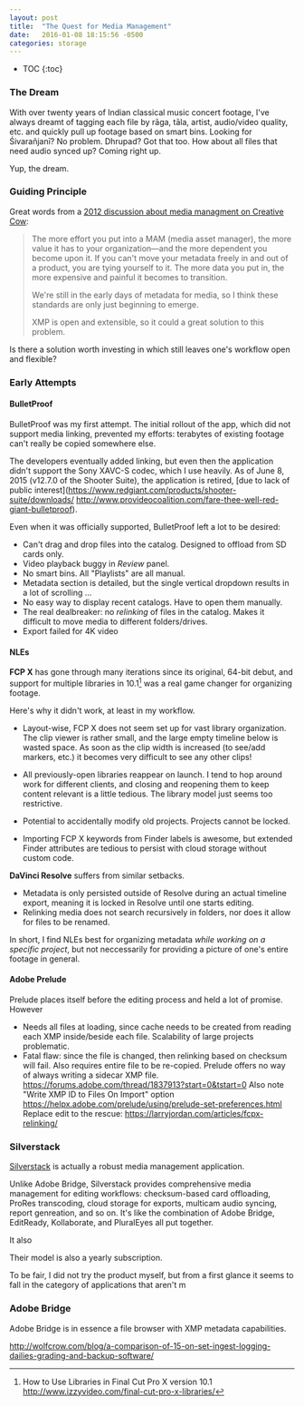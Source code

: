```yaml
---
layout: post
title:  "The Quest for Media Management"
date:   2016-01-08 18:15:56 -0500
categories: storage
---
```

* TOC
{:toc}

### The Dream

With over twenty years of Indian classical music concert footage, I've always dreamt of tagging each file by rāga, tāla, artist, audio/video quality, etc. and quickly pull up footage based on smart bins. Looking for Śivarañjanī? No problem. Dhrupad? Got that too. How about all files that need audio synced up? Coming right up.

Yup, the dream.

### Guiding Principle

Great words from a [2012 discussion about media managment on Creative Cow](https://forums.creativecow.net/thread/335/26646):

> The more effort you put into a MAM (media asset manager), the more value it has to your organization—and the more dependent you become upon it. If you can't move your metadata freely in and out of a product, you are tying yourself to it. The more data you put in, the more expensive and painful it becomes to transition.
> 
> We're still in the early days of metadata for media, so I think these standards are only just beginning to emerge.
>
> XMP is open and extensible, so it could a great solution to this problem.

Is there a solution worth investing in which still leaves one's workflow open and flexible?

### Early Attempts

#### BulletProof

BulletProof was my first attempt. The initial rollout of the app, which did not support media linking, prevented my efforts: terabytes of existing footage can't really be copied somewhere else.

The developers eventually added linking, but even then the application didn't support the Sony XAVC-S codec, which I use heavily. As of June 8, 2015 (v12.7.0 of the Shooter Suite), the application is retired, [due to lack of public interest](https://www.redgiant.com/products/shooter-suite/downloads/ http://www.provideocoalition.com/fare-thee-well-red-giant-bulletproof). 

Even when it was officially supported, BulletProof left a lot to be desired:

* Can't drag and drop files into the catalog. Designed to offload from SD cards only.
* Video playback buggy in _Review_ panel.
* No smart bins. All "Playlists" are all manual. 
* Metadata section is detailed, but the single vertical dropdown results in a lot of scrolling ...
* No easy way to display recent catalogs. Have to open them manually.
* The real dealbreaker: no *relinking* of files in the catalog. Makes it difficult to move media to different folders/drives.
* Export failed for 4K video

#### NLEs

**FCP X** has gone through many iterations since its original, 64-bit debut, and support for multiple libraries in 10.1[^1] was a real game changer for organizing footage. 

Here's why it didn't work, at least in my workflow.

* Layout-wise, FCP X does not seem set up for vast library organization. The clip viewer is rather small, and the large empty timeline below is wasted space. As soon as the clip width is increased (to see/add markers, etc.) it becomes very difficult to see any other clips!

* All previously-open libraries reappear on launch. I tend to hop around work for different clients, and closing and reopening them to keep content relevant is a little tedious. The library model just seems too restrictive.

* Potential to accidentally modify old projects. Projects cannot be locked.
* Importing FCP X keywords from Finder labels is awesome, but extended Finder attributes are tedious to persist with cloud storage without custom code.

**DaVinci Resolve** suffers from similar setbacks.

* Metadata is only persisted outside of Resolve during an actual timeline export, meaning it is locked in Resolve until one starts editing.
* Relinking media does not search recursively in folders, nor does it allow for files to be renamed.



In short, I find NLEs best for organizing metadata *while working on a specific project*, but not neccessarily for providing a picture of one's entire footage in general.



#### Adobe Prelude

Prelude places itself before the editing process and held a lot of promise. However

* Needs all files at loading, since cache needs to be created from reading each XMP inside/beside each file. Scalability of large projects problematic.
* Fatal flaw: since the file is changed, then relinking based on checksum will fail. Also requires entire file to be re-copied. Prelude offers no way of always writing a sidecar XMP file. https://forums.adobe.com/thread/1837913?start=0&tstart=0 Also note "Write XMP ID to Files On Import" option https://helpx.adobe.com/prelude/using/prelude-set-preferences.html Replace edit to the rescue: https://larryjordan.com/articles/fcpx-relinking/

### Silverstack

[Silverstack](http://pomfort.com/silverstack/overview.html) is actually a robust media management application.

Unlike Adobe Bridge, Silverstack provides comprehensive media management for editing workflows: checksum-based card offloading, ProRes transcoding, cloud storage for exports, multicam audio syncing, report genreation, and so on. It's like the combination of Adobe Bridge, EditReady, Kollaborate, and PluralEyes all put together.

It also 

Their model is also a yearly subscription.



To be fair, I did not try the product myself, but from a first glance it seems to fall in the category of applications that aren't m

### Adobe Bridge

Adobe Bridge is in essence a file browser with XMP metadata capabilities. 

http://wolfcrow.com/blog/a-comparison-of-15-on-set-ingest-logging-dailies-grading-and-backup-software/

[^1]: How to Use Libraries in Final Cut Pro X version 10.1 <http://www.izzyvideo.com/final-cut-pro-x-libraries/> 
[^2]: From the manual: "For some formats such as QuickTime (.mov) the XMP information is written into the media file. For formats that don't support writing to the media file, like MXF, the XMP is written into a sidecar file. The sidecar file is stored at the same location as the media file." <https://forums.adobe.com/thread/1074392?start=0&tstart=0>